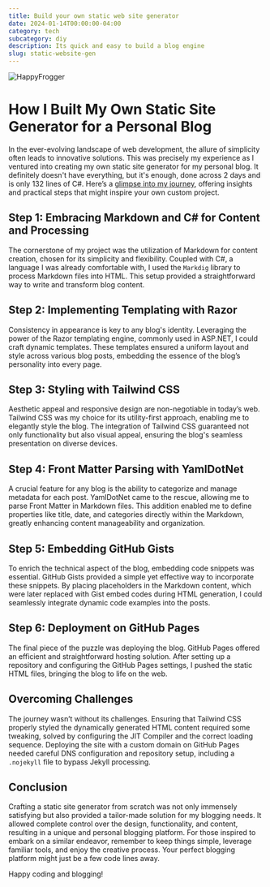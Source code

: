 ```yaml
---
title: Build your own static web site generator
date: 2024-01-14T00:00:00-04:00
category: tech
subcategory: diy
description: Its quick and easy to build a blog engine
slug: static-website-gen
---
```


![HappyFrogger](images/happyfrogger.jpg)

# How I Built My Own Static Site Generator for a Personal Blog

In the ever-evolving landscape of web development, the allure of simplicity often leads to innovative solutions. This was precisely my experience as I ventured into creating my own static site generator for my personal blog. It definitely doesn't have everything, but it's enough, done across 2 days and is only 132 lines of C#. Here’s a [glimpse into my journey](https://github.com/daneb/happyfrogger), offering insights and practical steps that might inspire your own custom project.

## Step 1: Embracing Markdown and C# for Content and Processing

The cornerstone of my project was the utilization of Markdown for content creation, chosen for its simplicity and flexibility. Coupled with C#, a language I was already comfortable with, I used the `Markdig` library to process Markdown files into HTML. This setup provided a straightforward way to write and transform blog content.

## Step 2: Implementing Templating with Razor

Consistency in appearance is key to any blog's identity. Leveraging the power of the Razor templating engine, commonly used in ASP.NET, I could craft dynamic templates. These templates ensured a uniform layout and style across various blog posts, embedding the essence of the blog’s personality into every page.

## Step 3: Styling with Tailwind CSS

Aesthetic appeal and responsive design are non-negotiable in today’s web. Tailwind CSS was my choice for its utility-first approach, enabling me to elegantly style the blog. The integration of Tailwind CSS guaranteed not only functionality but also visual appeal, ensuring the blog's seamless presentation on diverse devices.

## Step 4: Front Matter Parsing with YamlDotNet

A crucial feature for any blog is the ability to categorize and manage metadata for each post. YamlDotNet came to the rescue, allowing me to parse Front Matter in Markdown files. This addition enabled me to define properties like title, date, and categories directly within the Markdown, greatly enhancing content manageability and organization.

## Step 5: Embedding GitHub Gists

To enrich the technical aspect of the blog, embedding code snippets was essential. GitHub Gists provided a simple yet effective way to incorporate these snippets. By placing placeholders in the Markdown content, which were later replaced with Gist embed codes during HTML generation, I could seamlessly integrate dynamic code examples into the posts.

## Step 6: Deployment on GitHub Pages

The final piece of the puzzle was deploying the blog. GitHub Pages offered an efficient and straightforward hosting solution. After setting up a repository and configuring the GitHub Pages settings, I pushed the static HTML files, bringing the blog to life on the web.

## Overcoming Challenges

The journey wasn’t without its challenges. Ensuring that Tailwind CSS properly styled the dynamically generated HTML content required some tweaking, solved by configuring the JIT Compiler and the correct loading sequence. Deploying the site with a custom domain on GitHub Pages needed careful DNS configuration and repository setup, including a `.nojekyll` file to bypass Jekyll processing.

## Conclusion

Crafting a static site generator from scratch was not only immensely satisfying but also provided a tailor-made solution for my blogging needs. It allowed complete control over the design, functionality, and content, resulting in a unique and personal blogging platform. For those inspired to embark on a similar endeavor, remember to keep things simple, leverage familiar tools, and enjoy the creative process. Your perfect blogging platform might just be a few code lines away.

Happy coding and blogging!
